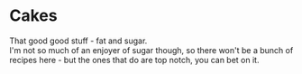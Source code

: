 # Cakes
That good good stuff - fat and sugar. <br>
I'm not so much of an enjoyer of sugar though, so there won't be a bunch of recipes here - but the ones that do are top notch, you can bet on it.